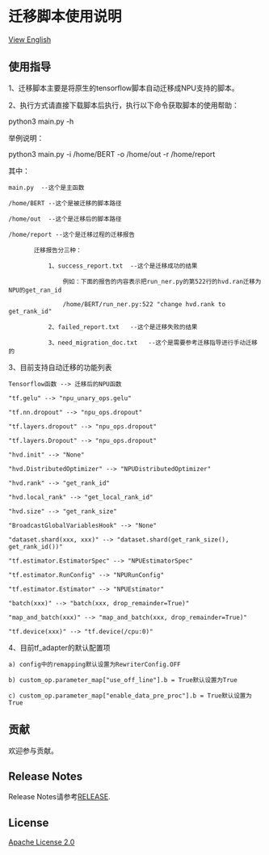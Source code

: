 # 迁移脚本使用说明

[View English](README.en.md)


## 使用指导
1、迁移脚本主要是将原生的tensorflow脚本自动迁移成NPU支持的脚本。

2、执行方式请直接下载脚本后执行，执行以下命令获取脚本的使用帮助：

   python3 main.py -h

   举例说明：

   python3 main.py -i /home/BERT -o /home/out -r /home/report

   其中：

    main.py  --这个是主函数

    /home/BERT --这个是被迁移的脚本路径

    /home/out  --这个是迁移后的脚本路径

    /home/report --这个是迁移过程的迁移报告

           迁移报告分三种：

               1、success_report.txt  --这个是迁移成功的结果

                   例如：下面的报告的内容表示把run_ner.py的第522行的hvd.ran迁移为NPU的get_ran_id

                   /home/BERT/run_ner.py:522 "change hvd.rank to get_rank_id"
                   
               2、failed_report.txt   --这个是迁移失败的结果

               3、need_migration_doc.txt   --这个是需要参考迁移指导进行手动迁移的

  
3、目前支持自动迁移的功能列表

    Tensorflow函数 --> 迁移后的NPU函数

    "tf.gelu" --> "npu_unary_ops.gelu"

    "tf.nn.dropout" --> "npu_ops.dropout"

    "tf.layers.dropout" --> "npu_ops.dropout"

    "tf.layers.Dropout" --> "npu_ops.dropout"

    "hvd.init" --> "None"

    "hvd.DistributedOptimizer" --> "NPUDistributedOptimizer"

    "hvd.rank" --> "get_rank_id"

    "hvd.local_rank" --> "get_local_rank_id"

    "hvd.size" --> "get_rank_size"

    "BroadcastGlobalVariablesHook" --> "None"

    "dataset.shard(xxx, xxx)" --> "dataset.shard(get_rank_size(), get_rank_id())"

    "tf.estimator.EstimatorSpec" --> "NPUEstimatorSpec"

    "tf.estimator.RunConfig" --> "NPURunConfig"

    "tf.estimator.Estimator" --> "NPUEstimator"

    "batch(xxx)" --> "batch(xxx, drop_remainder=True)"

    "map_and_batch(xxx)" --> "map_and_batch(xxx, drop_remainder=True)"

    "tf.device(xxx)" --> "tf.device(/cpu:0)"

4、目前tf_adapter的默认配置项
    
    a) config中的remapping默认设置为RewriterConfig.OFF

    b) custom_op.parameter_map["use_off_line"].b = True默认设置为True

    c) custom_op.parameter_map["enable_data_pre_proc"].b = True默认设置为True

## 贡献

欢迎参与贡献。

## Release Notes

Release Notes请参考[RELEASE](RELEASE.md).

## License

[Apache License 2.0](LICENSE)
